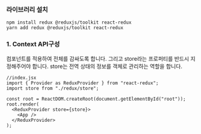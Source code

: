 ### 라이브러리 설치
    npm install redux @reduxjs/toolkit react-redux
    yarn add redux @reduxjs/toolkit react-redux
### 1. Context API구성
<Provider>컴포넌트를 적용하여 <App>전체를 감싸도록 합니다. 
그리고 store라는 프로퍼티를 반드시 지정해주어야 합니다.
store는 전역 상태의 정보를 객체로 관리하는 역할을 합니다.

    //index.jsx
    import { Provider as ReduxProvider } from "react-redux";
    import store from "./redux/store";

    const root = ReactDOM.createRoot(document.getElementById("root"));
    root.render(
      <ReduxProvider store={store}>
        <App />
      </ReduxProvider> 
    );
